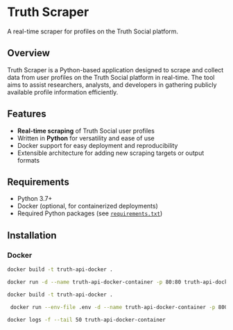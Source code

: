 # Truth Scraper

A real-time scraper for profiles on the Truth Social platform.

## Overview

Truth Scraper is a Python-based application designed to scrape and collect data from user profiles on the Truth Social platform in real-time. The tool aims to assist researchers, analysts, and developers in gathering publicly available profile information efficiently.

## Features

- **Real-time scraping** of Truth Social user profiles
- Written in **Python** for versatility and ease of use
- Docker support for easy deployment and reproducibility
- Extensible architecture for adding new scraping targets or output formats

## Requirements

- Python 3.7+
- Docker (optional, for containerized deployments)
- Required Python packages (see [`requirements.txt`](requirements.txt))

## Installation

### Docker

```bash
docker build -t truth-api-docker .
```

```bash
docker run -d --name truth-api-docker-container -p 80:80 truth-api-docker
```


```bash
docker build -t truth-api-docker .
```


```bash
 docker run --env-file .env -d --name truth-api-docker-container -p 8000:80 truth-api-docker
```

```bash
docker logs -f --tail 50 truth-api-docker-container
```